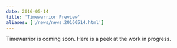 ```yaml
---
date: 2016-05-14
title: 'Timewarrior Preview'
aliases: ['/news/news.20160514.html']
---
```

<div class="col-md-8 main">
 <div class="row">
  <p>
   Timewarrior is coming soon. Here is a peek at the work in progress.
  </p>
  <p>
   <script async="" id="asciicast-45632" src="https://asciinema.org/a/45632.js" type="text/javascript">
   </script>
  </p>
  <br/>
  <br/>
 </div>
</div>

